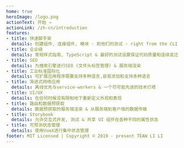 ```yaml
---
home: true
heroImage: /logo.png
actionText: 开始 →
actionLink: /zh-cn/introduction
features:
- title: 快速脚手架
  details: 创建组件, 连接组件, 模块 - 和他们的测试 - right from the CLI
- title: 企业级
  details: 常规样式指南, TypeScript & 最好的测试设置保证代码质量和连续变迁
- title: SEO
  details: 为搜索引擎进行SEO (文件头标签管理) & 服务端渲染
- title: 工业标准国际化
  details: 可扩展应用程序需要支持多种语言,容易添加和支持多种语言
- title: 渐进式网络应用
  details: 离线优先与service-workers & 一个尽可能先进的技术灯塔
- title: UI/UX
  details: 在任何时候没有限制地下重新定义外观和表现
- title: 路由和数据预获取
  details: 数据预获取的服务端渲染 & 从服务端到客户端的数据传输
- title: Storybook
  details: 允许交互式开发, 测试 & 共享 UI 组件在各种不同的属性状态
- title: 可预测状态管理
  details: 使用VueX进行集中状态管理
footer: MIT Licensed | Copyright © 2019 - present TEAW LI LI
---
```

